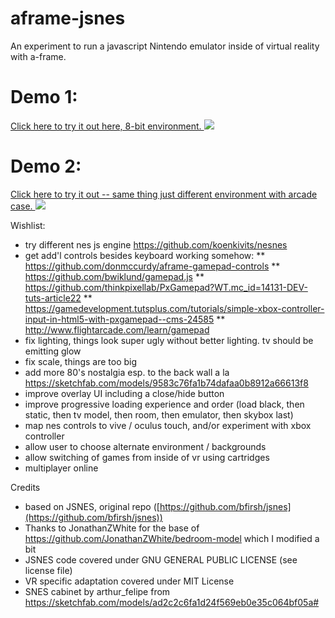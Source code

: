 # aframe-jsnes
An experiment to run a javascript Nintendo emulator inside of virtual reality with a-frame.

# Demo 1:
<a href="https://kfarr.github.io/aframe-jsnes/">
Click here to try it out here, 8-bit environment.
<img src="https://kfarr.github.io/aframe-jsnes/assets/aframe-jsnes-screenshot.jpg" />
</a>

# Demo 2:
<a href="https://kfarr.github.io/aframe-jsnes/arcade.html">
Click here to try it out -- same thing just different environment with arcade case.
<img src="https://kfarr.github.io/aframe-jsnes/assets/arcade-screenshot.jpg" />
</a>

Wishlist:
* try different nes js engine https://github.com/koenkivits/nesnes
* get add'l controls besides keyboard working somehow:
** https://github.com/donmccurdy/aframe-gamepad-controls
** https://github.com/bwiklund/gamepad.js
** https://github.com/thinkpixellab/PxGamepad?WT.mc_id=14131-DEV-tuts-article22
** https://gamedevelopment.tutsplus.com/tutorials/simple-xbox-controller-input-in-html5-with-pxgamepad--cms-24585
** http://www.flightarcade.com/learn/gamepad
* fix lighting, things look super ugly without better lighting. tv should be emitting glow
* fix scale, things are too big
* add more 80's nostalgia esp. to the back wall a la https://sketchfab.com/models/9583c76fa1b74dafaa0b8912a66613f8
* improve overlay UI including a close/hide button
* improve progressive loading experience and order (load black, then static, then tv model, then room, then emulator, then skybox last)
* map nes controls to vive / oculus touch, and/or experiment with xbox controller
* allow user to choose alternate environment / backgrounds
* allow switching of games from inside of vr using cartridges
* multiplayer online

Credits
- based on JSNES, original repo ([https://github.com/bfirsh/jsnes](https://github.com/bfirsh/jsnes))
- Thanks to JonathanZWhite for the base of https://github.com/JonathanZWhite/bedroom-model which I modified a bit
- JSNES code covered under GNU GENERAL PUBLIC LICENSE (see license file)
- VR specific adaptation covered under MIT License
- SNES cabinet by arthur_felipe from https://sketchfab.com/models/ad2c2c6fa1d24f569eb0e35c064bf05a#
